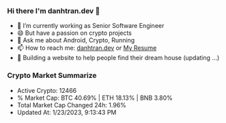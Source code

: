 ### Hi there I'm danhtran.dev 👋

- 🔭 I’m currently working as Senior Software Engineer
- 😄 But have a passion on crypto projects
- 💬 Ask me about Android, Crypto, Running 
- 📫 How to reach me: <a href="https://danhtran.dev" target="_blank">danhtran.dev</a> or <a href="Dan-Resume.pdf" target="_blank">My Resume</a>
- 🌱 Building a website to help people find their dream house (updating ...)

### Crypto Market Summarize
- Active Crypto: 12466
- % Market Cap: BTC 40.69% | ETH 18.13% | BNB 3.80%
- Total Market Cap Changed 24h: 1.96%
- Updated At: 1/23/2023, 9:13:43 PM
